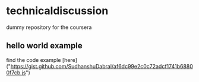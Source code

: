 # technicaldiscussion
dummy repository for the coursera 

## hello world example 

find the code example [here] ("https://gist.github.com/SudhanshuDabral/af6dc99e2c0c72adcf1741b68800f7cb.js") 
